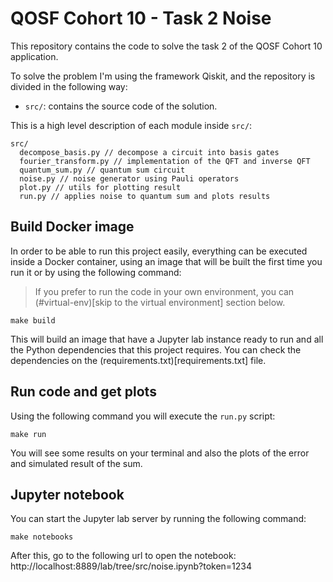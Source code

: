 # QOSF Cohort 10 - Task 2 Noise
This repository contains the code to solve the task 2 of the QOSF Cohort 10 application. 

To solve the problem I'm using the framework Qiskit, and the repository is divided in the following way:

- `src/`: contains the source code of the solution.

This is a high level description of each module inside `src/`:

```
src/
  decompose_basis.py // decompose a circuit into basis gates
  fourier_transform.py // implementation of the QFT and inverse QFT
  quantum_sum.py // quantum sum circuit
  noise.py // noise generator using Pauli operators
  plot.py // utils for plotting result
  run.py // applies noise to quantum sum and plots results
```

## Build Docker image
In order to be able to run this project easily, everything can be executed inside a Docker container, using an image 
that will be built the first time you run it or by using the following command:

> If you prefer to run the code in your own environment, you can (#virtual-env)[skip to the virtual environment] section below.

```
make build
```

This will build an image that have a Jupyter lab instance ready to run and all the Python dependencies that this project
requires. You can check the dependencies on the (requirements.txt)[requirements.txt] file.

## Run code and get plots
Using the following command you will execute the `run.py` script:

```
make run
```

You will see some results on your terminal and also the plots of the error and simulated result of the sum.

## Jupyter notebook
You can start the Jupyter lab server by running the following command:

```
make notebooks
```

After this, go to the following url to open the notebook: http://localhost:8889/lab/tree/src/noise.ipynb?token=1234
